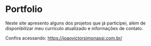 # Portfolio

Neste site apresento alguns dos projetos que já participei, além de disponibilizar meu currículo atualizado e informações de contato.

Confira acessando: https://joaovictorsimonassi.com.br/
